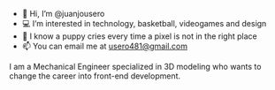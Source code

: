 - 👋 Hi, I’m @juanjousero
- 💻 I’m interested in technology, basketball, videogames and design
- 👀 I know a puppy cries every time a pixel is not in the right place
- 📫 You can email me at usero481@gmail.com

I am a Mechanical Engineer specialized in 3D modeling who wants to change the career into front-end development.
